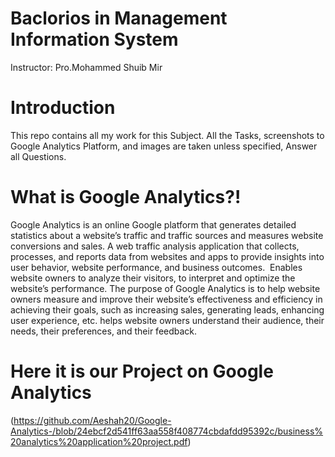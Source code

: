 # Baclorios in Management Information System 
Instructor: Pro.Mohammed Shuib Mir 

# Introduction 
This repo contains all my work for this Subject. All the Tasks, screenshots to Google Analytics Platform, and images are taken unless specified, Answer all Questions.

# What is Google Analytics?!

Google Analytics is an online Google platform that generates detailed statistics about a website’s traffic and traffic sources and measures website conversions and sales. A web traffic analysis application that collects, processes, and reports data from websites and apps to provide insights into user behavior, website performance, and business outcomes. 
Enables website owners to analyze their visitors, to interpret and optimize the website’s performance.
The purpose of Google Analytics is to help website owners measure and improve their website’s effectiveness and efficiency in achieving their goals, such as increasing sales, generating leads, enhancing user experience, etc.
helps website owners understand their audience, their needs, their preferences, and their feedback.

# Here it is our Project on Google Analytics 
(https://github.com/Aeshah20/Google-Analytics-/blob/24ebcf2d541ff63aa558f408774cbdafdd95392c/business%20analytics%20application%20project.pdf)




